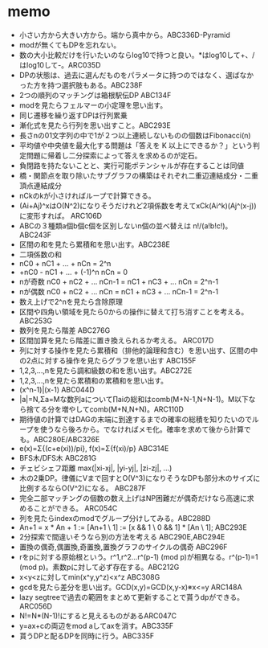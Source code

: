 # memo
+ 小さい方から大きい方から。端から真中から。ABC336D-Pyramid
+ modが無くてもDPを忘れない。
+ 数の大小比較だけを行いたいのならlog10で持つと良い。*はlog10して+、/はlog10して-。ARC035D
+ DPの状態は、過去に選んだものをパラメータに持つのではなく、選ばなかった方を持つ選択肢もある。ABC238F
+ 2つの順列のマッチングは箱根駅伝DP ABC134F
+ modを見たらフェルマーの小定理を思い出す。
+ 同じ遷移を繰り返すDPは行列累乗
+ 漸化式を見たら行列を思い出すこと。ABC293E
+ 長さnの01文字列の中で1が２つ以上連続しないものの個数はFibonacci(n)
+ 平均値や中央値を最大化する問題は「答えを K 以上にできるか？」という判定問題に帰着し二分探索によって答えを求めるのが定石。
+ 負閉路を持たないことと、実行可能ポテンシャルが存在することは同値
+ 橋・関節点を取り除いたサブグラフの構築はそれぞれ二重辺連結成分・二重頂点連結成分
+ nCkのkが小さければループで計算できる。
+ (Ai+Aj)^xはO(N^2)になりそうだけれど2項係数を考えてxCk(Ai^k)(Aj^(x-j))に変形すれば。 ARC106D
+ ABCの３種類a個b個c個を区別しないn個の並べ替えは n!/(a!b!c!)。ABC243F
+ 区間の和を見たら累積和を思い出す。ABC238E
+ 二項係数の和
+   nC0 + nC1 + ... + nCn = 2^n
+   +nC0 - nC1 + ... + (-1)^n nCn = 0
+   nが奇数 nC0 + nC2 + ... nCn-1 = nC1 + nC3 + ... nCn = 2^n-1
+   nが偶数 nC0 + nC2 + ... nCn = nC1 + nC3 + ... nCn-1 = 2^n-1
+ 数え上げで2^nを見たら含除原理
+ 区間や四角い領域を見たら0からの操作に替えて打ち消すことを考える。ABC253G
+ 数列を見たら階差 ABC276G
+ 区間加算を見たら階差に置き換えられるか考える。 ARC017D
+ 列に対する操作を見たら累積和（排他的論理和含む）を思い出す、区間の中の2点に対する操作を見たらグラフを思い出す ABC155F
+ 1,2,3,...,nを見たら調和級数の和を思い出す。ABC272E
+ 1,2,3,...,nを見たら累積和の累積和を思い出す。
+ (x^n-1)|(x-1) ABC044D
+ |a|=N,Σa=Mな数列aについて∏aiの総和はcomb(M+N-1,N+N-1)。M以下なら捨てる分を増やしてcomb(M+N,N+N)。ARC110D
+ 期待値の計算ではDAGの末端に到達するまでの確率の総積を知りたいのでループを使うなら後ろから。でなければメモ化。確率を求めて後から計算でも。ABC280E/ABC326E
+ e(x)=Σ{(c+e(xi))/pi}, f(x)=Σ{f(xi)/p} ABC314E
+ BFS木/DFS木 ABC281G
+ チェビシェフ距離 max(|xi-xj|, |yi-yj|, |zi-zj|, ...)
+ 木の2乗DP。律儀にVまで回すとO(V^3)になりそうなDPも部分木のサイズに比例するならO(V^2)になる。 ABC287F
+ 完全二部マッチングの個数の数え上げはNP困難だが偶奇だけなら高速に求めることができる。 ARC054C
+ 列を見たらindexのmodでグループ分けしてみる。ABC288D
+ An+1 = x * An + 1 := [An+1 \\ 1] := [x && 1 \\ 0 && 1] * [An \\ 1]; ABC293E
+ 2分探索で間違いそうなら別の方法を考える ABC290E,ABC294E
+ 置換の偶奇,偶置換,奇置換,置換グラフのサイクルの偶奇 ABC296F
+ rをpに対する原始根という。r^1,r^2...r^(p-1) (mod p)が相異なる。r^(p-1)=1 (mod p)。素数pに対して必ず存在する。ABC212G
+ x<y<zに対してmin(x^y,y^z)<x^z ABC308G
+ gcdを見たら差分を思い出す。GCD(x,y)=GCD(x,y-x)※x<=y ARC148A
+ lazy segtreeで過去の範囲をまとめて更新することで貰うdpができる。ARC056D
+ N!=N*(N-1)!にすると見えるものがあるARC047C
+ y=ax+cの両辺をmod aしてaxを消す。ABC335F
+ 貰うDPと配るDPを同時に行う。ABC335F
